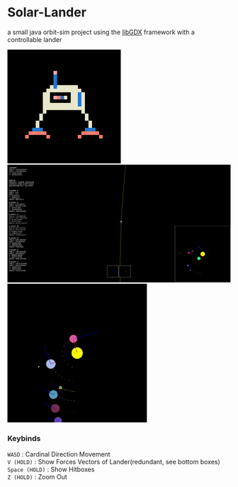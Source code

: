 # Solar-Lander
a small java orbit-sim project using the [libGDX](https://libgdx.com/) framework with a controllable lander 

![](assets/preview.png)
![](assets/preview2(new).png)
![](assets/preview3.gif)
### Keybinds
```WASD``` : Cardinal Direction Movement \
```V (HOLD)``` : Show Forces Vectors of Lander(redundant, see bottom boxes) \
```Space (HOLD)``` : Show Hitboxes \
```Z (HOLD)``` : Zoom Out